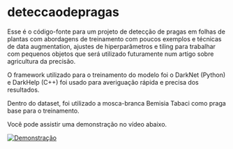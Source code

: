 # deteccaodepragas
Esse é o código-fonte para um projeto de detecção de pragas em folhas de plantas com abordagens de treinamento com poucos exemplos e técnicas de data augmentation, ajustes de hiperparâmetros e tiling para trabalhar com pequenos objetos que será utilizado futuramente num artigo sobre agricultura da precisão.

O framework utilizado para o treinamento do modelo foi o DarkNet (Python) e DarkHelp (C++) foi usado para averiguação rápida e precisa dos resultados.

Dentro do dataset, foi utilizado a mosca-branca Bemisia Tabaci como praga base para o treinamento. 

Você pode assistir uma demonstração no vídeo abaixo.

[![Demonstração](https://img.youtube.com/vi/w_q1cQGNplo/0.jpg)](https://www.youtube.com/shorts/w_q1cQGNplo)
